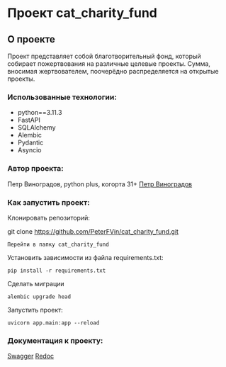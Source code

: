 # Проект cat_charity_fund

## О проекте

Проект представляет собой благотворительный фонд, который собирает пожертвования на различные целевые проекты. Сумма, вносимая жертвователем, поочерёдно распределяется на открытые проекты.

### Использованные технологии: 

 - python==3.11.3
 - FastAPI
 - SQLAlchemy
 - Alembic
 - Pydantic
 - Asyncio

### Автор проекта:

Петр Виноградов, python plus, когорта 31+
[Петр Виноградов](https://github.com/PeterFVin)

### Как запустить проект:

Клонировать репозиторий:

git clone https://github.com/PeterFVin/cat_charity_fund.git
```
Перейти в папку cat_charity_fund
```
Установить зависимости из файла requirements.txt:

```
pip install -r requirements.txt
```
Сделать миграции
```
alembic upgrade head
```
Запустить проект:

```
uvicorn app.main:app --reload
```

### Документация к проекту:

[Swagger](http://127.0.0.1:8000/docs)
[Redoc](http://127.0.0.1:8000/redoc)

